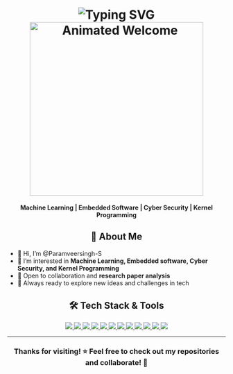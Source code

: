 <h1 align="center">
  <img src="https://readme-typing-svg.demolab.com?font=Poppins&weight=600&size=32&pause=1000&color=00C7B7&center=true&vCenter=true&random=false&width=600&height=100&lines=Hi+%F0%9F%91%8B%2C+Paramveer+here!" alt="Typing SVG" />
  <br>
  <img alt="Animated Welcome" src="https://user-images.githubusercontent.com/74038190/225813708-98b745f2-7d22-48cf-9150-083f1b00d6c9.gif" width="400">
</h1>

<p align="center">
  <b>Machine Learning | Embedded Software | Cyber Security | Kernel Programming</b>
</p>

<div align="center">

## 🚀 About Me

</div>

- 👋 Hi, I’m @Paramveersingh-S  
- 👀 I’m interested in **Machine Learning, Embedded software, Cyber Security, and Kernel Programming**  
- 🤝 Open to collaboration and **research paper analysis**  
- 💞️ Always ready to explore new ideas and challenges in tech  

<div align="center">

## 🛠️ Tech Stack & Tools

</div>

<p align="center">
  <a href="https://mern.dev">
    <img src="https://img.shields.io/badge/MERN-Expert-cyan?style=flat-square&logo=react&logoColor=white&colorA=2B2D42&colorB=00C7B7" />
  </a>
  <a href="https://python.org">
    <img src="https://img.shields.io/badge/Python-Pro-FFD43B?style=flat-square&logo=python&logoColor=3776AB&colorA=4B8BBE" />
  </a>
  <a href="https://javascript.info">
    <img src="https://img.shields.io/badge/JavaScript-ES6+-F7DF1E?style=flat-square&logo=javascript&logoColor=black&colorA=323330&colorB=F0DB4F" />
  </a>
  <a href="https://git-scm.com">
    <img src="https://img.shields.io/badge/Git-Ninja-F05032?style=flat-square&logo=git&logoColor=white&colorA=2C2D2E" />
  </a>
  <a href="https://github.com/yourusername">
    <img src="https://img.shields.io/badge/GitHub-Profile-181717?style=flat-square&logo=github&logoColor=white&colorA=0D1117" />
  </a>
  <a href="https://arduino.cc">
    <img src="https://img.shields.io/badge/Arduino-Maker-00979D?style=flat-square&logo=arduino&logoColor=white&colorA=00878F" />
  </a>
  <a href="https://platformio.org">
    <img src="https://img.shields.io/badge/PlatformIO-Dev-4BAAEE?style=flat-square&logo=platformio&logoColor=white&colorA=1A1E2C" />
  </a>
  <a href="https://nodejs.org">
    <img src="https://img.shields.io/badge/Node.js-Runtime-339933?style=flat-square&logo=nodedotjs&logoColor=white&colorA=43853D" />
  </a>
  <a href="https://colab.research.google.com">
    <img src="https://img.shields.io/badge/Colab-Notebooks-F9AB00?style=flat-square&logo=googlecolab&logoColor=white&colorA=4A154B" />
  </a>
  <a href="https://espressif.com">
    <img src="https://img.shields.io/badge/ESP32/ESP8266-IoT-E7352C?style=flat-square&logo=espressif&logoColor=white&colorA=000000" />
  </a>
  <a href="https://lora-alliance.org">
    <img src="https://img.shields.io/badge/LoRa-WAN-00B0FF?style=flat-square&logo=lorawan&logoColor=white&colorA=1A237E" />
  </a>
  <a href="https://kali.org">
    <img src="https://img.shields.io/badge/Kali-Cyber%20Security-557C94?style=flat-square&logo=kalilinux&logoColor=white&colorA=000000" />
  </a>
</p>

<hr>

<div align="center">
  <h3>Thanks for visiting! ⭐ Feel free to check out my repositories and collaborate! 🚀</h3>
</div>
